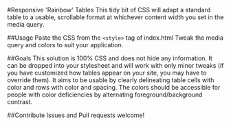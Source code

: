 #Responsive 'Rainbow' Tables
This tidy bit of CSS will adapt a standard table to a usable, scrollable format at whichever content width you set in the media query.

##Usage
Paste the CSS from the ```<style>``` tag of index.html
Tweak the media query and colors to suit your application.

##Goals
This solution is 100% CSS and does not hide any information. It can be dropped into your stylesheet and will work with only minor tweaks (if you have customized how tables appear on your site, you may have to override them). It aims to be usable by clearly delineating table cells with color and rows with color and spacing. The colors should be accessible for people with color deficiencies by alternating foreground/background contrast.

##Contribute
Issues and Pull requests welcome!
